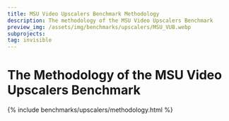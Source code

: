 ```yaml
---
title: MSU Video Upscalers Benchmark Methodology
description: The methodology of the MSU Video Upscalers Benchmark
preview_img: /assets/img/benchmarks/upscalers/MSU_VUB.webp
subprojects:
tag: invisible
---
```


<link rel="stylesheet" href="/assets/css/benchmarks/style.css">
<script src="https://code.highcharts.com/highcharts.js"></script>
<script src="https://code.highcharts.com/modules/exporting.js"></script>
<script src="https://code.highcharts.com/modules/export-data.js"></script>
<script src="https://code.highcharts.com/modules/accessibility.js"></script>
<script src="https://ajax.googleapis.com/ajax/libs/jquery/1.8.2/jquery.min.js"></script>
<script src="https://code.highcharts.com/highcharts-more.js"></script>
<link rel="stylesheet" type="text/css" href="https://cdn.datatables.net/1.10.22/css/jquery.dataTables.css">
<script type="text/javascript" charset="utf8"
    src="https://cdn.datatables.net/1.10.22/js/jquery.dataTables.js"></script>




# <span id="methodology_home"></span> The Methodology of the MSU Video Upscalers Benchmark


<div id="buttons"></div>
<script>
	__set_menu_buttons([
	['Home', '/benchmarks/video-upscalers.html#home'],
	['How to participate', '/benchmarks/video-upscalers.html#participate'],
    ['Methodology', '#methodology_home'],
	['Participants','/benchmarks/video-upscalers-participants.html#participants_home']
	], 'Methodology')
</script>


<div class="current_content" markdown="1">

{% include benchmarks/upscalers/methodology.html %}

<div>
